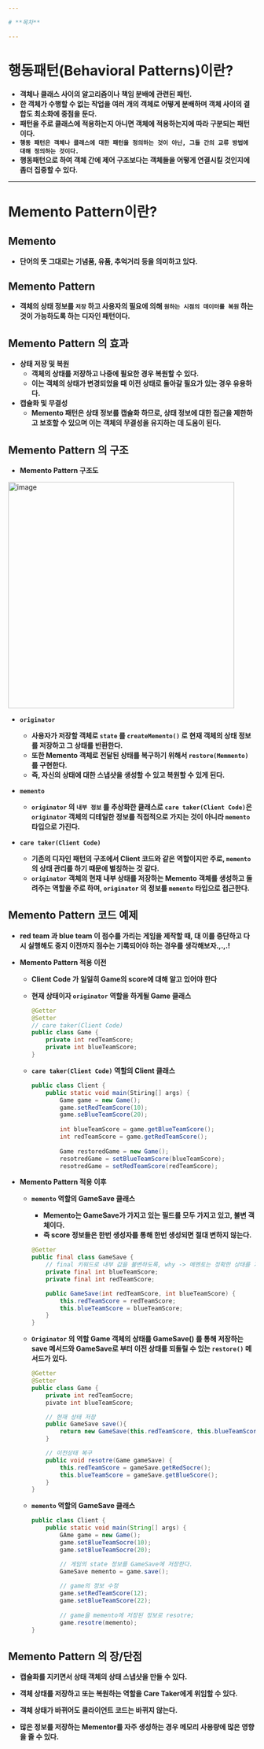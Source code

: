 ```yaml
---

# **목차**

---
```


# **행동패턴(Behavioral Patterns)이란?**

- **객체나 클래스 사이의 알고리즘이나 책임 분배에 관련된 패턴.**
- **한 객체가 수행할 수 없는 작업을 여러 개의 객체로 어떻게 분배하며 객체 사이의 결합도 최소화에 중점을 둔다.**
- **패턴을 주로 클래스에 적용하는지 아니면 객체에 적용하는지에 따라 구분되는 패턴이다.**
- **`행동 패턴은 객체나 클래스에 대한 패턴을 정의하는 것이 아닌, 그들 간의 교류 방법에 대해 정의하는 것이다.`**
- **행동패턴으로 하여 객체 간에 제어 구조보다는 객체들을 어떻게 연결시킬 것인지에 좀더 집중할 수 있다.**

---

# **Memento Pattern이란?**

## **Memento**

- **단어의 뜻 그대로는 기념품, 유품, 추억거리 등을 의미하고 있다.**

## **Memento Pattern**

- **객체의 상태 정보를 `저장` 하고 사용자의 필요에 의해 `원하는 시점의 데이터를 복원` 하는 것이 가능하도록 하는 디자인 패턴이다.**

## **Memento Pattern 의 효과**

- **상태 저장 및 복원**
    - **객체의 상태를 저장하고 나중에 필요한 경우 복원할 수 있다.**
    - **이는 객체의 상태가 변경되었을 때 이전 상태로 돌아갈 필요가 있는 경우 유용하다.**
- **캡슐화 및 무결성**
    - **Memento 패턴은 상태 정보를 캡슐화 하므로, 상태 정보에 대한 접근을 제한하고 보호할 수 있으며 이는 객체의 무결성을 유지하는 데 도움이 된다.**

## **Memento Pattern 의 구조**

- **Memento Pattern 구조도**
    
<img width="460" alt="image" src="https://github.com/kkkwp/CS-study/assets/97209766/5205a18d-f763-491e-ab98-d2b36801c9e6">
    
- **`originator`**
    - **사용자가 저장할 객체로 `state` 를 `createMemento()` 로 현재 객체의 상태 정보를 저장하고 그 상태를 반환한다.**
    - **또한 Memento 객체로 전달된 상태를 복구하기 위해서 `restore(Memmento)` 를 구현한다.**
    - **즉, 자신의 상태에 대한 스냅샷을 생성할 수 있고 복원할 수 있게 된다.**

- **`memento`**
    - **`originator` 의 `내부 정보` 를 추상화한 클래스로 `care taker(Client Code)`은  `originator` 객체의 디테일한 정보를 직접적으로 가지는 것이 아니라 `memento`타입으로 가진다.**
    
- **`care taker(Client Code)`**
    - **기존의 디자인 패턴의 구조에서 Client 코드와 같은 역할이지만 주로, `memento`의 상태 관리를 하기 때문에 별칭하는 것 같다.**
    - **`originator` 객체의 현재 내부 상태를 저장하는 Memento 객체를 생성하고 돌려주는 역할을 주로 하며, `originator` 의 정보를 `memento` 타입으로 접근한다.**

## **Memento Pattern 코드 예제**

- **red team 과 blue team 이 점수를 가리는 게임을 제작할 때, 대 이를 중단하고 다시 실행해도 중지 이전까지 점수는 기록되어야 하는 경우를 생각해보자.,.,.!**
- **Memento Pattern 적용 이전**
    - **Client Code 가 일일히 Game의 score에 대해 알고 있어야 한다**
    - **현재 상태이자 `originator` 역할을 하게될 Game 클래스**
        
        ```java
        @Getter
        @Setter
        // care taker(Client Code)
        public class Game {
        	private int redTeamScore;
        	private int blueTeamScore;
        }
        ```
        
    
    - **`care taker(Client Code)` 역할의 Client 클래스**
        
        ```java
        public class Client {
        	public static void main(Stiring[] args) {
        		Game game = new Game();
        		game.setRedTeamScore(10);
        		game.seBlueTeamScore(20);
        		
        		int blueTeamScore = game.getBlueTeamScore();
        		int redTeamScore = game.getRedTeamScore();
        		
        		Game restoredGame = new Game();
        		resotredGame = setBlueTeamScore(blueTeamScore);
        		resotredGame = setRedTeamScore(redTeamScore);
        ```
        
- **Memento Pattern 적용 이후**
    - **`memento` 역할의 GameSave 클래스**
        - **Memento는 GameSave가 가지고 있는 필드를 모두 가지고 있고, 불변 객체이다.**
        - **즉 score 정보들은 한번 생성자를 통해 한번 생성되면 절대 변하지 않는다.**
        
        ```java
        @Getter
        public final class GameSave {
        	// final 키워드로 내부 값을 불변하도록, why -> 메멘토는 정확한 상태를 기록해야하기 때문이다.
        	private final int blueTeamScore;
        	private final int redTeamScore;
        
        	public GameSave(int redTeamScore, int blueTeamScore) {
        		this.redTeamScore = redTeamScore;
        		this.blueTeamScore = blueTeamScore;
        	}
        }
        ```
        
    - **`Originator` 의 역할 Game 객체의 상태를 GameSave() 를 통해 저장하는 save 메서드와 GameSave로 부터 이전 상태를 되돌릴 수 있는 `restore()` 메서드가 있다.**
        
        ```java
        @Getter
        @Setter
        public class Game {
        	private int redTeamSocre;
        	pivate int blueTeamScore;
        
        	// 현재 상태 저장
        	public GameSave save(){
        		return new GameSave(this.redTeamScore, this.blueTeamScore);
        	}
        
        	// 이전상태 복구
        	public void resotre(Game gameSave) {
        		this.redTeamScore = gameSave.getRedSocre();
        		this.blueTeamScore = gameSave.getBlueScore();
        	}
        }
        ```
        
    
    - **`memento` 역할의 GameSave 클래스**
        
        ```java
        public class Client {
        	public static void main(String[] args) {
        		GAme game = new Game();
        		game.setBlueTeamSocre(10);
        		game.setBlueTeamSocre(20);
        
        		// 게임의 state 정보를 GameSave에 저장한다.
        		GameSave memento = game.save();
        		
        		// game의 정보 수정
        		game.setRedTeamScore(12);
        		game.setBlueTeamScore(22);
        		
        		// game을 memento에 저장된 정보로 resotre;
        		game.resotre(memento);
        }
        ```
        

## **Memento Pattern 의 장/단점**

- **캡슐화를 지키면서 상태 객체의 상태 스냅샷을 만들 수 있다.**
- **객체 상태를 저장하고 또는 복원하는 역할을 Care Taker에게 위임할 수 있다.**
- **객체 상태가 바뀌어도 클라이언트 코드는 바뀌지 않는다.**

- **많은 정보를 저장하는 Mementor를 자주 생성하는 경우 메모리 사용량에 많은 영향을 줄 수 있다.**
